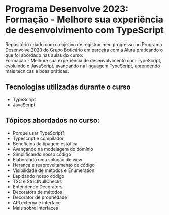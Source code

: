 # Programa Desenvolve 2023: Formação - Melhore sua experiência de desenvolvimento com TypeScript

Repositório criado com o objetivo de registrar meu progresso no Programa Desenvolve 2023 do Grupo Boticário em parceira com a Alura praticando o que foi abordado nas aulas do curso: <br> 
Formação - Melhore sua experiência de desenvolvimento com TypeScript, evoluindo o JavaScript, avançando na linguagem TypeScript, aprendendo mais técnicas e boas práticas. <br>

## Tecnologias utilizadas durante o curso

* TypeScript
* JavaScript

## Tópicos abordados no curso:

* Porque usar TypeScript? <br>
* Typescript e compilador <br>
* Benefícios da tipagem estática <br>
* Avançando na modelagem do domínio <br>
* Simplificando nosso código <br>
* Elaborando uma solução de view <br>
* Herança e reaproveitamento de código <br>
* Visibilidade de métodos e Enumeration <br>
* Lapidando nosso código <br>
* TSC e StrictNullChecks <br>
* Entendendo Decorators <br>
* Decorators de métodos <br>
* Decorator de propriedade <br>
* API externa e interface <br>
* Mais sobre interfaces
